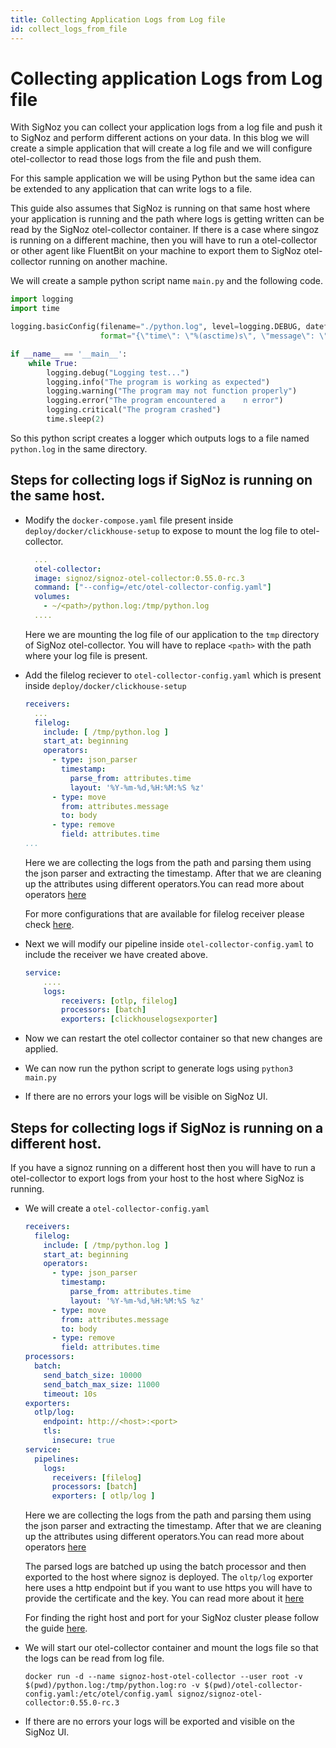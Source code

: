 ```yaml
---
title: Collecting Application Logs from Log file
id: collect_logs_from_file
---
```

# Collecting application Logs from Log file

With SigNoz you can collect your application logs from a log file and push it to SigNoz and perform different actions on your data.
In this blog we will create a simple application that will create a log file and we will configure otel-collector to read those logs from the file and push them.

For this sample application we will be using Python but the same idea can be extended to any application that can write logs to a file.

This guide also assumes that SigNoz is running on that same host where your application is running and the path where logs is getting written can be read by the SigNoz otel-collector container. If there is a case where singoz is running on a different machine, then you will have to run a otel-collector or other agent like FluentBit on your machine to export them to SigNoz otel-collector running on another machine.



We will create a sample python script name `main.py` and the following code.
  ```python
  import logging
  import time

  logging.basicConfig(filename="./python.log", level=logging.DEBUG, datefmt='%Y-%m-%d,%H:%M:%S %z',
                      format="{\"time\": \"%(asctime)s\", \"message\": \"%(message)s\"}", filemode="a")

  if __name__ == '__main__':
      while True:
          logging.debug("Logging test...")
          logging.info("The program is working as expected")
          logging.warning("The program may not function properly")
          logging.error("The program encountered a    n error")
          logging.critical("The program crashed")
          time.sleep(2)
  ```
  So this python script creates a logger which outputs logs to a file named `python.log` in the same directory.


## Steps for collecting logs if SigNoz is running on the same host.

* Modify the `docker-compose.yaml` file present inside `deploy/docker/clickhouse-setup` to expose to mount the log file to otel-collector.

    ```yaml {6}
      ...
      otel-collector:
      image: signoz/signoz-otel-collector:0.55.0-rc.3
      command: ["--config=/etc/otel-collector-config.yaml"]
      volumes:
        - ~/<path>/python.log:/tmp/python.log
      ....
    ```

    Here we are mounting the log file of our application to the `tmp` directory of SigNoz otel-collector.
    You will have to replace `<path>` with the path where your log file is present.

* Add the filelog reciever to `otel-collector-config.yaml` which is present inside `deploy/docker/clickhouse-setup`
    ```yaml {3-15}
    receivers:
      ...
      filelog:
        include: [ /tmp/python.log ]
        start_at: beginning
        operators:
          - type: json_parser
            timestamp:
              parse_from: attributes.time
              layout: '%Y-%m-%d,%H:%M:%S %z'
          - type: move
            from: attributes.message
            to: body
          - type: remove
            field: attributes.time
    ...
    ```
    Here we are collecting the logs from the path and parsing them using the json parser and extracting the timestamp. After that we are cleaning up the attributes using different operators.You can read more about operators [here](./logs.md#operators-for-parsing-and-manipulating-logs)

    For more configurations that are available for filelog receiver please check [here](https://github.com/open-telemetry/opentelemetry-collector-contrib/tree/main/receiver/filelogreceiver).

* Next we will modify our pipeline inside `otel-collector-config.yaml` to include the receiver we have created above.
    ```yaml {4}
    service:
        ....
        logs:
            receivers: [otlp, filelog]
            processors: [batch]
            exporters: [clickhouselogsexporter]
    ```

* Now we can restart the otel collector container so that new changes are applied.

* We can now run the python script to generate logs using `python3 main.py`
  
* If there are no errors your logs will be visible on SigNoz UI.
  


## Steps for collecting logs if SigNoz is running on a different host.

If you have a signoz running on a different host then you will have to run a otel-collector to export logs from your host to the host where SigNoz is running.


* We will create a `otel-collector-config.yaml`
  ```yaml
  receivers:
    filelog:
      include: [ /tmp/python.log ]
      start_at: beginning
      operators:
        - type: json_parser
          timestamp:
            parse_from: attributes.time
            layout: '%Y-%m-%d,%H:%M:%S %z'
        - type: move
          from: attributes.message
          to: body
        - type: remove
          field: attributes.time
  processors:
    batch:
      send_batch_size: 10000
      send_batch_max_size: 11000
      timeout: 10s
  exporters:
    otlp/log:
      endpoint: http://<host>:<port>
      tls:
        insecure: true
  service:
    pipelines:
      logs:
        receivers: [filelog]
        processors: [batch]
        exporters: [ otlp/log ]
  ```
   Here we are collecting the logs from the path and parsing them using the json parser and extracting the timestamp. After that we are cleaning up the attributes using different operators.You can read more about operators [here](./logs.md#operators-for-parsing-and-manipulating-logs)

  The parsed logs are batched up using the batch processor and then exported to the host where signoz is deployed. The `oltp/log` exporter here uses a http endpoint but if you want to use https you will have to provide the certificate and the key. You can read more about it [here](https://github.com/open-telemetry/opentelemetry-collector/blob/main/exporter/otlpexporter/README.md)

  For finding the right host and port for your SigNoz cluster please follow the guide [here](../install/troubleshooting.md#signoz-otel-collector-address-grid).  

* We will start our otel-collector container and mount the logs file so that the logs can be read from log file.
  ```
  docker run -d --name signoz-host-otel-collector --user root -v $(pwd)/python.log:/tmp/python.log:ro -v $(pwd)/otel-collector-config.yaml:/etc/otel/config.yaml signoz/signoz-otel-collector:0.55.0-rc.3
  ```

* If there are no errors your logs will be exported and visible on the SigNoz UI. 